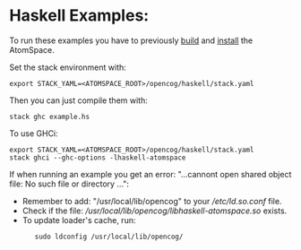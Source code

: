 Haskell Examples:
================

To run these examples you have to previously
[build](https://github.com/opencog/atomspace#building-atomspace) and
[install](https://github.com/opencog/atomspace#install) the AtomSpace.

Set the stack environment with:
```
export STACK_YAML=<ATOMSPACE_ROOT>/opencog/haskell/stack.yaml
```
Then you can just compile them with:
```
stack ghc example.hs
```

To use GHCi:

```
export STACK_YAML=<ATOMSPACE_ROOT>/opencog/haskell/stack.yaml
stack ghci --ghc-options -lhaskell-atomspace
```

If when running an example you get an error: "...cannont open shared object
file: No such file or directory ...":
  - Remember to add: "/usr/local/lib/opencog" to your */etc/ld.so.conf* file.
  - Check if the file: */usr/local/lib/opencog/libhaskell-atomspace.so* exists.
  - To update loader's cache, run:
    ```
       sudo ldconfig /usr/local/lib/opencog/
    ```

